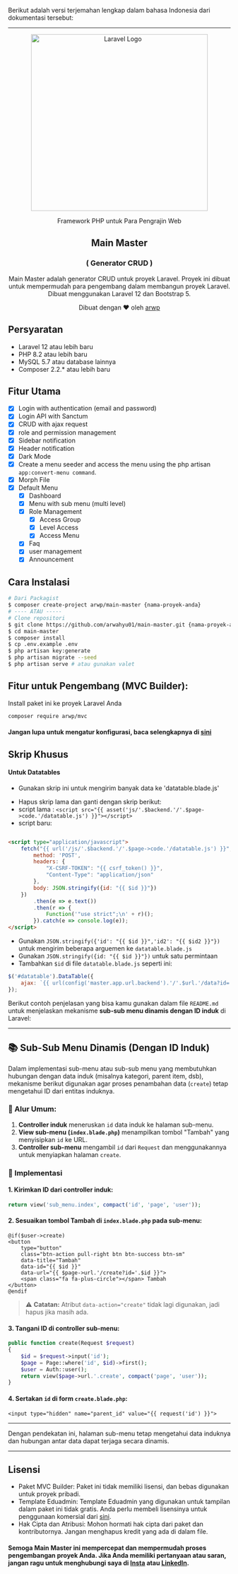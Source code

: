 Berikut adalah versi terjemahan lengkap dalam bahasa Indonesia dari dokumentasi tersebut:

---

<p style="text-align: center"><a href="https://laravel.com" target="_blank"><img src="https://raw.githubusercontent.com/laravel/art/master/logo-lockup/5%20SVG/2%20CMYK/1%20Full%20Color/laravel-logolockup-cmyk-red.svg" width="400" alt="Laravel Logo"></a></p>

<p style="text-align: center">
Framework PHP untuk Para Pengrajin Web
</p>

<h2 style="text-align: center"> Main Master </h2>
<h3 style="text-align: center">( Generator CRUD )</h3>
<p style="text-align: center">
Main Master adalah generator CRUD untuk proyek Laravel. Proyek ini dibuat untuk mempermudah para pengembang dalam membangun proyek Laravel. Dibuat menggunakan Laravel 12 dan Bootstrap 5.
</p>
<p style="text-align: center">
Dibuat dengan ❤️ oleh <a href="https://www.linkedin.com/in/arwahyupradana/" target="_blank">arwp</a>
</p>

## Persyaratan

* Laravel 12 atau lebih baru
* PHP 8.2 atau lebih baru
* MySQL 5.7 atau database lainnya
* Composer 2.2.\* atau lebih baru

## Fitur Utama

- [x] Login with authentication (email and password)
- [x] Login API with Sanctum
- [x] CRUD with ajax request
- [x] role and permission management
- [x] Sidebar notification
- [x] Header notification
- [x] Dark Mode
- [x] Create a menu seeder and access the menu using the php artisan `app:convert-menu command`.
- [x] Morph File
- [x] Default Menu
    - [x] Dashboard
    - [x] Menu with sub menu (multi level)
    - [x] Role Management
      - [x] Access Group
      - [x] Level Access
      - [x] Access Menu
    - [x] Faq
    - [x] user management
    - [x] Announcement

## Cara Instalasi

```bash
# Dari Packagist
$ composer create-project arwp/main-master {nama-proyek-anda}
# ---- ATAU -----
# Clone repositori
$ git clone https://github.com/arwahyu01/main-master.git {nama-proyek-anda}
$ cd main-master
$ composer install
$ cp .env.example .env
$ php artisan key:generate
$ php artisan migrate --seed
$ php artisan serve # atau gunakan valet
```

## Fitur untuk Pengembang (MVC Builder):

Install paket ini ke proyek Laravel Anda

```bash
composer require arwp/mvc
```

#### Jangan lupa untuk mengatur konfigurasi, baca selengkapnya di [sini](https://github.com/arwahyu01/mvc-builder)

## Skrip Khusus

#### Untuk Datatables

* Gunakan skrip ini untuk mengirim banyak data ke 'datatable.blade.js'

- Hapus skrip lama dan ganti dengan skrip berikut:
- script lama : `<script src="{{ asset('js/'.$backend.'/'.$page->code.'/datatable.js') }}"></script>`
- script baru:

```html

<script type="application/javascript">
    fetch("{{ url('/js/'.$backend.'/'.$page->code.'/datatable.js') }}", {
        method: 'POST',
        headers: {
            "X-CSRF-TOKEN": "{{ csrf_token() }}",
            "Content-Type": "application/json"
        },
        body: JSON.stringify({id: "{{ $id }}"})
    })
        .then(e => e.text())
        .then(r => {
            Function('"use strict";\n' + r)();
        }).catch(e => console.log(e));
</script>
```

* Gunakan `JSON.stringify({'id': "{{ $id }}",'id2': "{{ $id2 }}"})` untuk mengirim beberapa arguemen ke `datatable.blade.js`
* Gunakan `JSON.stringify({id: "{{ $id }}"})` untuk satu permintaan
* Tambahkan `$id` di file `datatable.blade.js` seperti ini:

```javascript
$('#datatable').DataTable({
    ajax: `{{ url(config('master.app.url.backend').'/'.$url.'/data?id='${id}') }}`,
});
```

Berikut contoh penjelasan yang bisa kamu gunakan dalam file `README.md` untuk menjelaskan mekanisme **sub-sub menu dinamis dengan ID induk** di Laravel:

---

## 📚 Sub-Sub Menu Dinamis (Dengan ID Induk)

Dalam implementasi sub-menu atau sub-sub menu yang membutuhkan hubungan dengan data induk (misalnya kategori, parent item, dsb), mekanisme berikut digunakan agar proses penambahan data (`create`) tetap mengetahui ID dari entitas induknya.

### 🔗 Alur Umum:

1. **Controller induk** meneruskan `id` data induk ke halaman sub-menu.
2. **View sub-menu (`index.blade.php`)** menampilkan tombol "Tambah" yang menyisipkan `id` ke URL.
3. **Controller sub-menu** mengambil `id` dari `Request` dan menggunakannya untuk menyiapkan halaman `create`.

### 🧩 Implementasi

#### 1. Kirimkan ID dari controller induk:

```php
return view('sub_menu.index', compact('id', 'page', 'user'));
```

#### 2. Sesuaikan tombol Tambah di `index.blade.php` pada sub-menu:

```blade
@if($user->create)
<button
    type="button"
    class="btn-action pull-right btn btn-success btn-sm"
    data-title="Tambah"
    data-id="{{ $id }}"
    data-url="{{ $page->url.'/create?id='.$id }}">
    <span class="fa fa-plus-circle"></span> Tambah
</button>
@endif
```

> ⚠️ **Catatan:** Atribut `data-action="create"` tidak lagi digunakan, jadi hapus jika masih ada.

#### 3. Tangani ID di controller sub-menu:

```php
public function create(Request $request)
{
    $id = $request->input('id');
    $page = Page::where('id', $id)->first();
    $user = Auth::user();
    return view($page->url.'.create', compact('page', 'user'));
}
```

#### 4. Sertakan `id` di form `create.blade.php`:

```blade
<input type="hidden" name="parent_id" value="{{ request('id') }}">
```

---

Dengan pendekatan ini, halaman sub-menu tetap mengetahui data induknya dan hubungan antar data dapat terjaga secara dinamis.

---


## Lisensi

* Paket MVC Builder: Paket ini tidak memiliki lisensi, dan bebas digunakan untuk proyek pribadi.
* Template Eduadmin: Template Eduadmin yang digunakan untuk tampilan dalam paket ini tidak gratis. Anda perlu membeli lisensinya untuk penggunaan komersial dari [sini](https://themeforest.net/item/eduadmin-responsive-bootstrap-admin-template-dashboard/29365133).
* Hak Cipta dan Atribusi: Mohon hormati hak cipta dari paket dan kontributornya. Jangan menghapus kredit yang ada di dalam file.

#### Semoga Main Master ini mempercepat dan mempermudah proses pengembangan proyek Anda. Jika Anda memiliki pertanyaan atau saran, jangan ragu untuk menghubungi saya di [Insta](https://www.instagram.com/arwahyupradana/) atau [LinkedIn](https://www.linkedin.com/in/arwahyupradana/).

```
